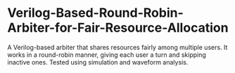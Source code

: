 # Verilog-Based-Round-Robin-Arbiter-for-Fair-Resource-Allocation
A Verilog-based arbiter that shares resources fairly among multiple users. It works in a round-robin manner, giving each user a turn and skipping inactive ones. Tested using simulation and waveform analysis.
